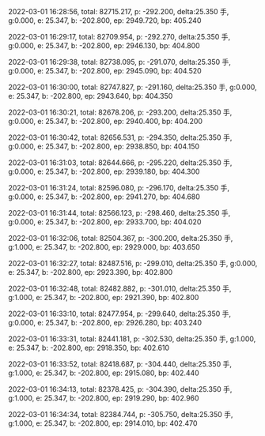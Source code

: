 2022-03-01 16:28:56, total: 82715.217, p: -292.200, delta:25.350 手, g:0.000, e: 25.347, b: -202.800, ep: 2949.720, bp: 405.240

2022-03-01 16:29:17, total: 82709.954, p: -292.270, delta:25.350 手, g:0.000, e: 25.347, b: -202.800, ep: 2946.130, bp: 404.800

2022-03-01 16:29:38, total: 82738.095, p: -291.070, delta:25.350 手, g:0.000, e: 25.347, b: -202.800, ep: 2945.090, bp: 404.520

2022-03-01 16:30:00, total: 82747.827, p: -291.160, delta:25.350 手, g:0.000, e: 25.347, b: -202.800, ep: 2943.640, bp: 404.350

2022-03-01 16:30:21, total: 82678.206, p: -293.200, delta:25.350 手, g:0.000, e: 25.347, b: -202.800, ep: 2940.400, bp: 404.200

2022-03-01 16:30:42, total: 82656.531, p: -294.350, delta:25.350 手, g:0.000, e: 25.347, b: -202.800, ep: 2938.850, bp: 404.150

2022-03-01 16:31:03, total: 82644.666, p: -295.220, delta:25.350 手, g:0.000, e: 25.347, b: -202.800, ep: 2939.180, bp: 404.300

2022-03-01 16:31:24, total: 82596.080, p: -296.170, delta:25.350 手, g:0.000, e: 25.347, b: -202.800, ep: 2941.270, bp: 404.680

2022-03-01 16:31:44, total: 82566.123, p: -298.460, delta:25.350 手, g:0.000, e: 25.347, b: -202.800, ep: 2933.700, bp: 404.020

2022-03-01 16:32:06, total: 82504.367, p: -300.200, delta:25.350 手, g:1.000, e: 25.347, b: -202.800, ep: 2929.000, bp: 403.650

2022-03-01 16:32:27, total: 82487.516, p: -299.010, delta:25.350 手, g:0.000, e: 25.347, b: -202.800, ep: 2923.390, bp: 402.800

2022-03-01 16:32:48, total: 82482.882, p: -301.010, delta:25.350 手, g:1.000, e: 25.347, b: -202.800, ep: 2921.390, bp: 402.800

2022-03-01 16:33:10, total: 82477.954, p: -299.640, delta:25.350 手, g:0.000, e: 25.347, b: -202.800, ep: 2926.280, bp: 403.240

2022-03-01 16:33:31, total: 82441.181, p: -302.530, delta:25.350 手, g:1.000, e: 25.347, b: -202.800, ep: 2918.350, bp: 402.610

2022-03-01 16:33:52, total: 82418.687, p: -304.440, delta:25.350 手, g:1.000, e: 25.347, b: -202.800, ep: 2915.080, bp: 402.440

2022-03-01 16:34:13, total: 82378.425, p: -304.390, delta:25.350 手, g:1.000, e: 25.347, b: -202.800, ep: 2919.290, bp: 402.960

2022-03-01 16:34:34, total: 82384.744, p: -305.750, delta:25.350 手, g:1.000, e: 25.347, b: -202.800, ep: 2914.010, bp: 402.470